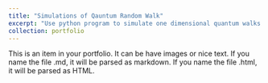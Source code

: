 ```yaml
---
title: "Simulations of Qauntum Random Walk"
excerpt: "Use python program to simulate one dimensional quantum walks with various evolution strategies."
collection: portfolio
---
```


This is an item in your portfolio. It can be have images or nice text. If you name the file .md, it will be parsed as markdown. If you name the file .html, it will be parsed as HTML. 
